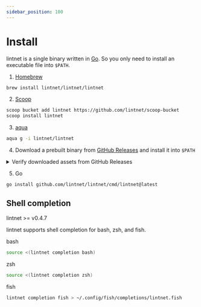 ```yaml
---
sidebar_position: 100
---
```


# Install

lintnet is a single binary written in [Go](https://go.dev/).
So you only need to install an executable file into `$PATH`.

1. [Homebrew](https://brew.sh/)

```sh
brew install lintnet/lintnet/lintnet
```

2. [Scoop](https://scoop.sh/)

```sh
scoop bucket add lintnet https://github.com/lintnet/scoop-bucket
scoop install lintnet
```

3. [aqua](https://aquaproj.github.io/)

```sh
aqua g -i lintnet/lintnet
```

4. Download a prebuilt binary from [GitHub Releases](https://github.com/lintnet/lintnet/releases) and install it into `$PATH`

<details>
<summary>Verify downloaded assets from GitHub Releases</summary>

You can verify downloaded assets using some tools.

1. [GitHub CLI](https://cli.github.com/)
1. [slsa-verifier](https://github.com/slsa-framework/slsa-verifier)
1. [Cosign](https://github.com/sigstore/cosign)

--

1. GitHub CLI

lintnet >= v0.4.8

You can install GitHub CLI by aqua.

```sh
aqua g -i cli/cli
```

```sh
gh release download -R lintnet/lintnet v0.4.8 -p lintnet_darwin_arm64.tar.gz
gh attestation verify lintnet_darwin_arm64.tar.gz \
  -R lintnet/lintnet \
  --signer-workflow suzuki-shunsuke/go-release-workflow/.github/workflows/release.yaml
```

2. slsa-verifier

You can install slsa-verifier by aqua.

```sh
aqua g -i slsa-framework/slsa-verifier
```

```sh
gh release download -R lintnet/lintnet v0.4.8 -p lintnet_darwin_arm64.tar.gz  -p multiple.intoto.jsonl
slsa-verifier verify-artifact lintnet_darwin_arm64.tar.gz \
  --provenance-path multiple.intoto.jsonl \
  --source-uri github.com/lintnet/lintnet \
  --source-tag v0.4.8
```

3. Cosign

You can install Cosign by aqua.

```sh
aqua g -i sigstore/cosign
```

```sh
gh release download -R lintnet/lintnet v0.4.8
cosign verify-blob \
  --signature lintnet_0.4.8_checksums.txt.sig \
  --certificate lintnet_0.4.8_checksums.txt.pem \
  --certificate-identity-regexp 'https://github\.com/suzuki-shunsuke/go-release-workflow/\.github/workflows/release\.yaml@.*' \
  --certificate-oidc-issuer "https://token.actions.githubusercontent.com" \
  lintnet_0.4.8_checksums.txt
```

After verifying the checksum, verify the artifact.

```sh
cat lintnet_0.4.8_checksums.txt | sha256sum -c --ignore-missing
```

</details>

5. Go

```sh
go install github.com/lintnet/lintnet/cmd/lintnet@latest
```

## Shell completion

lintnet >= v0.4.7

lintnet supports shell completion for bash, zsh, and fish.

bash

```sh
source <(lintnet completion bash)
```

zsh

```sh
source <(lintnet completion zsh)
```

fish

```sh
lintnet completion fish > ~/.config/fish/completions/lintnet.fish
```
